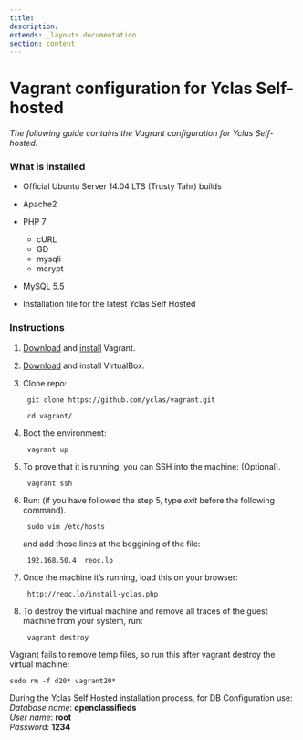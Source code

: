 ```yaml
---
title:
description:
extends: _layouts.documentation
section: content
---
```


# Vagrant configuration for Yclas Self-hosted


*The following guide contains the Vagrant configuration for Yclas Self-hosted.*

### What is installed

- Official Ubuntu Server 14.04 LTS (Trusty Tahr) builds
    
- Apache2
    
- PHP 7
    - cURL
    - GD
    - mysqli
    - mcrypt
- MySQL 5.5
    
- Installation file for the latest Yclas Self Hosted

### Instructions

1.  [Download](https://www.vagrantup.com/downloads.html)  and  [install](https://docs.vagrantup.com/v2/installation/index.html)  Vagrant.
    
2.  [Download](https://www.virtualbox.org/wiki/Downloads)  and install VirtualBox.
    
3.  Clone repo:
    
    ```
     git clone https://github.com/yclas/vagrant.git
    
     cd vagrant/
    
    ```
    
4.  Boot the environment:
    
    ```
     vagrant up
    
    ```
    
5.  To prove that it is running, you can SSH into the machine: (Optional).
    
    ```
     vagrant ssh
    
    ```
    
6.  Run: (if you have followed the step 5, type  _exit_  before the following command).
    
    ```
     sudo vim /etc/hosts
    
    ```
    
    and add those lines at the beggining of the file:
    
    ```
     192.168.50.4  reoc.lo
    
    ```
    
7.  Once the machine it’s running, load this on your browser:
    
    ```
     http://reoc.lo/install-yclas.php
    
    ```
    
8.  To destroy the virtual machine and remove all traces of the guest machine from your system, run:
    
    ```
     vagrant destroy
    
    ```
    

Vagrant fails to remove temp files, so run this after vagrant destroy the virtual machine:

```
sudo rm -f d20* vagrant20*

```

During the Yclas Self Hosted installation process, for DB Configuration use:  
_Database name_:  **openclassifieds**  
_User name_:  **root**  
_Password_:  **1234**
